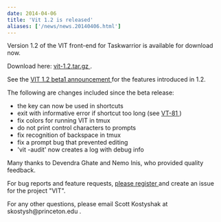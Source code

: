 ```yaml
---
date: 2014-04-06
title: 'Vit 1.2 is released'
aliases: ['/news/news.20140406.html']
---
```

<div class="col-md-8 main">
 <div class="row">
  <p>
   Version 1.2 of the VIT front-end for Taskwarrior is available for download now.
  </p>
  <p>
   Download here:
   <a href="/download/vit-latest.tar.gz">
    vit-1.2.tar.gz
   </a>
   .
  </p>
  <p>
   See the
   <a href="http://taskwarrior.org/news/news.20140220.html">
    VIT 1.2 beta1 announcement
   </a>
   for the features introduced in 1.2.
  </p>
  <p>
   The following are changes included since the beta release:
   <ul>
    <li>
     the
     <esc>
      key can now be used in shortcuts
     </esc>
    </li>
    <li>
     exit with informative error if shortcut too long (see
     <a href="http://bug.tasktools.org/browse/VT-81">
      VT-81
     </a>
     )
    </li>
    <li>
     fix colors for running VIT in tmux
    </li>
    <li>
     do not print control characters to prompts
    </li>
    <li>
     fix recognition of backspace in tmux
    </li>
    <li>
     fix a prompt bug that prevented editing
    </li>
    <li>
     'vit -audit' now creates a log with debug info
    </li>
   </ul>
  </p>
  <p>
   Many thanks to Devendra Ghate and Nemo Inis, who provided quality
            feedback.
  </p>
  <p>
   For bug reports and feature requests,
   <a href="https://bug.tasktools.org/secure/CreateIssue!default.jspa">
    please register
   </a>
   and create an issue for the project "VIT".
  </p>
  <p>
   For any other questions, please email Scott Kostyshak at
   <a mailto="skostysh@princeton.edu">
    skostysh@princeton.edu
   </a>
   .
  </p>
 </div>
</div>


